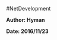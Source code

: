 #NetDevelopment
<p style="font-weight:bold;">Author: Hyman</p>
<p style="font-weight:bold;">Date: 2016/11/23</p>
<p网络编程（14）—— 进程间通信-管道pipe </p>

